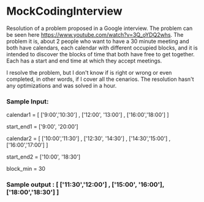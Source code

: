 # MockCodingInterview
Resolution of a problem proposed in a Google interview. The problem can be seen here https://www.youtube.com/watch?v=3Q_oYDQ2whs. The problem it is, about 2 people who want to have a 30 minute meeting and both have calendars, each calendar with different occupied blocks, and it is intended to discover the blocks of time that both have free to get together. Each has a start and end time at which they accept meetings.

I resolve the problem, but I don't know if is right or wrong or even completed, in other words, if I cover all the cenarios.
The resolution hasn't any optimizations and was solved in a hour.

### Sample Input:

calendar1 = [ ['9:00','10:30'] , ['12:00', '13:00'] , ['16:00','18:00'] ]

start_end1 = ['9:00', '20:00']


calendar2 = [ ['10:00','11:30'] , ['12:30', '14:30'] , ['14:30','15:00'] , ['16:00','17:00'] ]

start_end2 = ['10:00', '18:30']

block_min = 30

### Sample output : [ ['11:30','12:00'] , ['15:00', '16:00'], ['18:00','18:30'] ]
